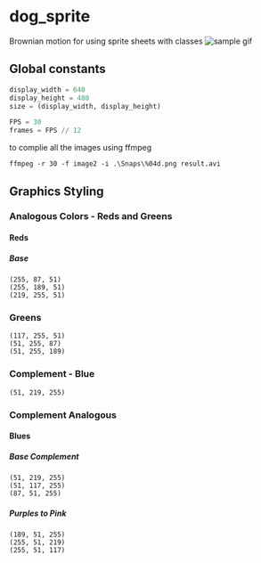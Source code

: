 # dog_sprite
Brownian motion for using sprite sheets with classes
![sample gif](./img/result.gif)

## Global constants
```python
display_width = 640
display_height = 480
size = (display_width, display_height)

FPS = 30
frames = FPS // 12
```

to complie all the images using ffmpeg
```shell
ffmpeg -r 30 -f image2 -i .\Snaps\%04d.png result.avi
```

## Graphics Styling
### Analogous Colors - Reds and Greens
#### Reds
##### Base
```
(255, 87, 51)
(255, 189, 51)
(219, 255, 51)
```
### Greens
```
(117, 255, 51)
(51, 255, 87)
(51, 255, 189)
```
### Complement - Blue
```
(51, 219, 255)
```
### Complement Analogous
#### Blues
##### Base Complement
```
(51, 219, 255)
(51, 117, 255)
(87, 51, 255)
```
##### Purples to Pink
```
(189, 51, 255)
(255, 51, 219)
(255, 51, 117)
```

